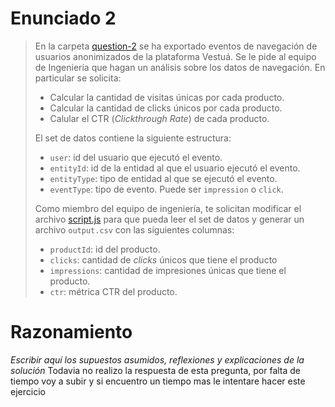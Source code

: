 # Enunciado 2

> En la carpeta [question-2](https://bitbucket.org/vestua-com/questions/src/main/question-2/) se ha exportado eventos de navegación de usuarios anonimizados de la plataforma Vestuá. Se le pide al equipo de Ingeniería que hagan un análisis sobre los datos de navegación. En particular se solicita:
>
> - Calcular la cantidad de visitas únicas por cada producto.
> - Calcular la cantidad de clicks únicos por cada producto.
> - Calular el CTR (*Clickthrough Rate*) de cada producto.
> 
> El set de datos contiene la siguiente estructura:
> 
> - `user`: id del usuario que ejecutó el evento.
> - `entityId`: id de la entidad al que el usuario ejecutó el evento.
> - `entityType`: tipo de entidad al que se ejecutó el evento.
> - `eventType`: tipo de evento. Puede ser `impression` o `click`.
> 
> Como miembro del equipo de ingeniería, te solicitan modificar el archivo [script.js](https://bitbucket.org/vestua-com/questions/src/main/question-2/script.js) para que pueda leer el set de datos y generar un archivo `output.csv` con las siguientes columnas:
> 
> - `productId`: id del producto.
> - `clicks`: cantidad de *clicks* únicos que tiene el producto
> - `impressions`: cantidad de impresiones únicas que tiene el producto.
> - `ctr`: métrica CTR del producto.

# Razonamiento

_Escribir aquí los supuestos asumidos, reflexiones y explicaciones de la solución_
Todavia no realizo la respuesta de esta pregunta, por falta de tiempo voy a subir y si encuentro un tiempo mas le intentare hacer este ejercicio